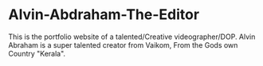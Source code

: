# Alvin-Abdraham-The-Editor 
This is the portfolio website of a talented/Creative videographer/DOP. Alvin Abraham is a super talented creator from Vaikom, From the Gods own Country "Kerala".
